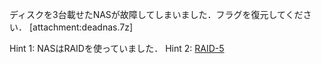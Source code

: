 ディスクを3台載せたNASが故障してしまいました．フラグを復元してください．
[attachment:deadnas.7z]

Hint 1: NASはRAIDを使っていました．
Hint 2: <a href="https://ja.wikipedia.org/wiki/RAID#RAID_5:_.E3.83.96.E3.83.AD.E3.83.83.E3.82.AF.E5.8D.98.E4.BD.8D.E3.81.A7.E3.81.AE.E3.83.91.E3.83.AA.E3.83.86.E3.82.A3.E5.88.86.E6.95.A3.E8.A8.98.E9.8C.B2">RAID-5</a>